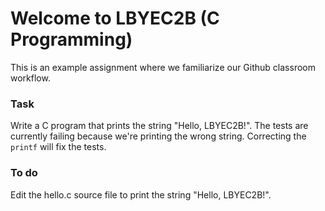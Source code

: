 # Welcome to LBYEC2B (C Programming)
This is an example assignment where we familiarize our Github classroom workflow.

### Task
Write a C program that prints the string "Hello, LBYEC2B!".
The tests are currently failing because we're printing the wrong string. 
Correcting the `printf` will fix the tests.

### To do
Edit the hello.c source file to print the string "Hello, LBYEC2B!".
